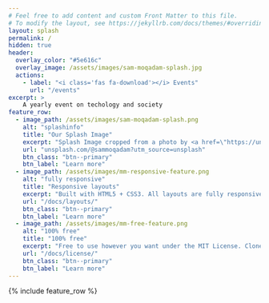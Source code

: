 ```yaml
---
# Feel free to add content and custom Front Matter to this file.
# To modify the layout, see https://jekyllrb.com/docs/themes/#overriding-theme-defaults
layout: splash
permalink: /
hidden: true
header:
  overlay_color: "#5e616c"
  overlay_image: /assets/images/sam-moqadam-splash.jpg
  actions:
    - label: "<i class='fas fa-download'></i> Events"
      url: "/events"
excerpt: >
    A yearly event on techology and society
feature_row:
  - image_path: /assets/images/sam-moqadam-splash.png
    alt: "splashinfo"
    title: "Our Splash Image"
    excerpt: "Splash Image cropped from a photo by <a href=\"https://unsplash.com/@sammoqadam?utm_source=unsplash\">Sam Moqadam</a> on <a href=\"https://unsplash.com/?utm_source=unsplash\">Unsplash</a> for chainference."
    url: "unsplash.com/@sammoqadam?utm_source=unsplash"
    btn_class: "btn--primary"
    btn_label: "Learn more"
  - image_path: /assets/images/mm-responsive-feature.png
    alt: "fully responsive"
    title: "Responsive layouts"
    excerpt: "Built with HTML5 + CSS3. All layouts are fully responsive with helpers to augment your content."
    url: "/docs/layouts/"
    btn_class: "btn--primary"
    btn_label: "Learn more"
  - image_path: /assets/images/mm-free-feature.png
    alt: "100% free"
    title: "100% free"
    excerpt: "Free to use however you want under the MIT License. Clone it, fork it, customize it... whatever!"
    url: "/docs/license/"
    btn_class: "btn--primary"
    btn_label: "Learn more"
---
```


{% include feature_row %}
